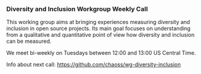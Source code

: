 ### Diversity and Inclusion Workgroup Weekly Call

This working group aims at bringing experiences measuring diversity and inclusion in open source projects. Its main goal focuses on understanding from a qualitative and quantitative point of view how diversity and inclusion can be measured.

We meet bi-weekly on Tuesdays between 12:00 and 13:00 US Central Time.

Info about next call: https://github.com/chaoss/wg-diversity-inclusion
